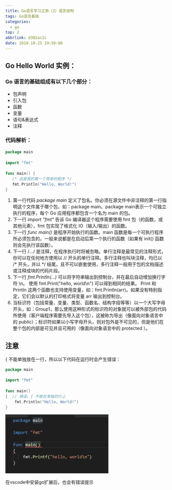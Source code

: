 ```yaml
---
title: Go语言学习之旅（2）语言结构
tags: Go语言基础
categories:
  - go
top: 2
abbrlink: d302ac2c
date: 2018-10-25 19:50:08
---
```


## Go Hello World 实例：

### Go 语言的基础组成有以下几个部分：

- 包声明
- 引入包
- 函数
- 变量
- 语句&表达式
- 注释
<!--more-->
### 代码解析：

```go
package main

import "fmt"

func main() {
   /* 这是我的第一个简单的程序 */
   fmt.Println("Hello, World!")
}
```

1. 第一行代码 *package main* 定义了包名。你必须在源文件中非注释的第一行指明这个文件属于哪个包，如：package main。package main表示一个可独立执行的程序，每个 Go 应用程序都包含一个名为 main 的包。
2. 下一行 *import "fmt"* 告诉 Go 编译器这个程序需要使用 fmt 包（的函数，或其他元素），fmt 包实现了格式化 IO（输入/输出）的函数。
3. 下一行 *func main()* 是程序开始执行的函数。main 函数是每一个可执行程序所必须包含的，一般来说都是在启动后第一个执行的函数（如果有 init() 函数则会先执行该函数）。
4. 下一行 /*...*/ 是注释，在程序执行时将被忽略。单行注释是最常见的注释形式，你可以在任何地方使用以 // 开头的单行注释。多行注释也叫块注释，均已以 /* 开头，并以 */ 结尾，且不可以嵌套使用，多行注释一般用于包的文档描述或注释成块的代码片段。
5. 下一行 *fmt.Println(...)* 可以将字符串输出到控制台，并在最后自动增加换行字符 \n。 
   使用 fmt.Print("hello, world\n") 可以得到相同的结果。 
   Print 和 Println 这两个函数也支持使用变量，如：fmt.Println(arr)。如果没有特别指定，它们会以默认的打印格式将变量 arr 输出到控制台。
6. 当标识符（包括常量、变量、类型、函数名、结构字段等等）以一个大写字母开头，如：Group1，那么使用这种形式的标识符的对象就可以被外部包的代码所使用（客户端程序需要先导入这个包），这被称为导出（像面向对象语言中的 public）；标识符如果以小写字母开头，则对包外是不可见的，但是他们在整个包的内部是可见并且可用的（像面向对象语言中的 protected ）。

## 注意

{  不能单独放在一行，所以以下代码在运行时会产生错误：

```go
package main

import "fmt"

func main()  
{  // 错误，{ 不能在单独的行上
    fmt.Println("Hello, World!")
}
```

![Go2](Go2/Go2.png)

在vscode中安装go扩展后，也会有错误提示